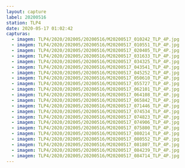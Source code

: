 ```yaml
---
layout: capture
label: 20200516
station: TLP4
date: 2020-05-17 01:02:42
capturas:
  - imagem: TLP4/2020/202005/20200516/M20200517_010242_TLP_4P.jpg
  - imagem: TLP4/2020/202005/20200516/M20200517_010551_TLP_4P.jpg
  - imagem: TLP4/2020/202005/20200516/M20200517_020405_TLP_4P.jpg
  - imagem: TLP4/2020/202005/20200516/M20200517_031633_TLP_4P.jpg
  - imagem: TLP4/2020/202005/20200516/M20200517_034325_TLP_4P.jpg
  - imagem: TLP4/2020/202005/20200516/M20200517_043541_TLP_4P.jpg
  - imagem: TLP4/2020/202005/20200516/M20200517_045252_TLP_4P.jpg
  - imagem: TLP4/2020/202005/20200516/M20200517_050610_TLP_4P.jpg
  - imagem: TLP4/2020/202005/20200516/M20200517_055727_TLP_4P.jpg
  - imagem: TLP4/2020/202005/20200516/M20200517_062101_TLP_4P.jpg
  - imagem: TLP4/2020/202005/20200516/M20200517_064108_TLP_4P.jpg
  - imagem: TLP4/2020/202005/20200516/M20200517_065842_TLP_4P.jpg
  - imagem: TLP4/2020/202005/20200516/M20200517_071446_TLP_4P.jpg
  - imagem: TLP4/2020/202005/20200516/M20200517_074534_TLP_4P.jpg
  - imagem: TLP4/2020/202005/20200516/M20200517_074823_TLP_4P.jpg
  - imagem: TLP4/2020/202005/20200516/M20200517_074906_TLP_4P.jpg
  - imagem: TLP4/2020/202005/20200516/M20200517_075800_TLP_4P.jpg
  - imagem: TLP4/2020/202005/20200516/M20200517_080214_TLP_4P.jpg
  - imagem: TLP4/2020/202005/20200516/M20200517_080552_TLP_4P.jpg
  - imagem: TLP4/2020/202005/20200516/M20200517_081807_TLP_4P.jpg
  - imagem: TLP4/2020/202005/20200516/M20200517_084239_TLP_4P.jpg
  - imagem: TLP4/2020/202005/20200516/M20200517_084714_TLP_4P.jpg
---
```


